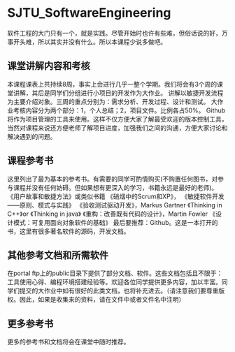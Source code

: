 # SJTU_SoftwareEngineering
软件工程的大门只有一个，就是实践。尽管开始时也许有些难，但俗话说的好，万事开头难，所以其实并没有什么。所以本课程少说多做吧。


## 课堂讲解内容和考核
本课程课表上共持续8周，事实上会进行几乎一整个学期。我们将会有3个周的课堂讲解，其后是同学们分组进行小项目的开发作为大作业。
讲解以敏捷开发流程为主要介绍对象。三周的重点分别为：需求分析、开发过程、设计和测试。
大作业考核内容分为两个部分：1，个人总结；2，项目文件。比例各占50%。
Github将作为项目管理的工具来使用。这样不仅方便大家了解最受欢迎的版本控制工具，当然对课程来说还方便老师了解项目进度，加强我们之间的沟通，方便大家讨论和解决遇到的问题。

## 课程参考书
这里列出了最为基本的参考书。有需要的同学可酌情购买(不购置任何图书，对参与课程并没有任何妨碍。但如果想有更深入的学习，书籍永远是最好的老师)。
《用户故事和敏捷方法》或类似书籍
《硝烟中的Scrum和XP》，
《敏捷软件开发——原则、模式与实践》
《验收测试驱动开发》，Markus Gartner
《Thinking in C++》or 《Thinking in java》
《重构：改善既有代码的设计》，Martin Fowler
《设计模式：可复用面向对象软件的基础》
最后要推荐：Github。这是一本打开的书，这里有很多著名软件的源码，开发文档。

## 其他参考文档和所需软件
在portal ftp上的public目录下提供了部分文档、软件。这些文档包括且不限于：工具使用心得、编程环境搭建经验等。欢迎各位同学提供更多内容，加以丰富。同学们提交的大作业中如有很好的此类文档，也将补充进去。（请注意我们要尊重版权。因此，如果是收集来的资料，请在文件中或者文件名中注明）

## 更多参考书
更多的参考书和文档将会在课堂中随时推荐。
